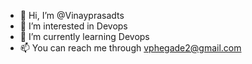 - 👋 Hi, I’m @Vinayprasadts
- 👀 I’m interested in Devops
- 🌱 I’m currently learning Devops
- 📫 You can reach me through vphegade2@gmail.com

<!---
Vinayprasadts/Vinayprasadts is a ✨ special ✨ repository because its `README.md` (this file) appears on your GitHub profile.
You can click the Preview link to take a look at your changes.
--->
